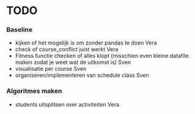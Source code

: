 # TODO

### Baseline
- kijken of het mogelijk is om zonder pandas te doen    Vera
- check of course_conflict juist werkt                  Vera
- Fitness functie checken of alles klopt
  (misschien even kleine datafile maken zodat
  je weet wat de uitkomst is)                           Sven
- visualisatie per course                               Sven
- organiseren/implementeren van schedule class          Sven


### Algoritmes maken
- students uitsplitsen over activiteiten                   Vera
